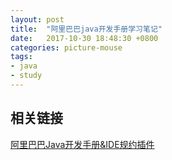 ```yaml
---
layout: post
title:  "阿里巴巴java开发手册学习笔记"
date:   2017-10-30 18:48:30 +0800
categories: picture-mouse
tags: 
- java
- study
---
```


## 相关链接
[阿里巴巴Java开发手册&IDE规约插件](https://github.com/alibaba/p3c)
